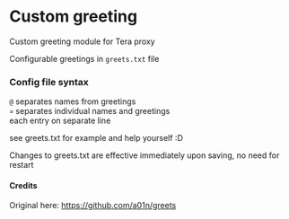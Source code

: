 # Custom greeting

Custom greeting module for Tera proxy

Configurable greetings in `greets.txt` file

### Config file syntax
`@` separates names from greetings<br />
`¤` separates individual names and greetings<br />
each entry on separate line

see greets.txt for example and help yourself :D

Changes to greets.txt are effective immediately upon saving, no need for restart

#### Credits
Original here: https://github.com/a01n/greets